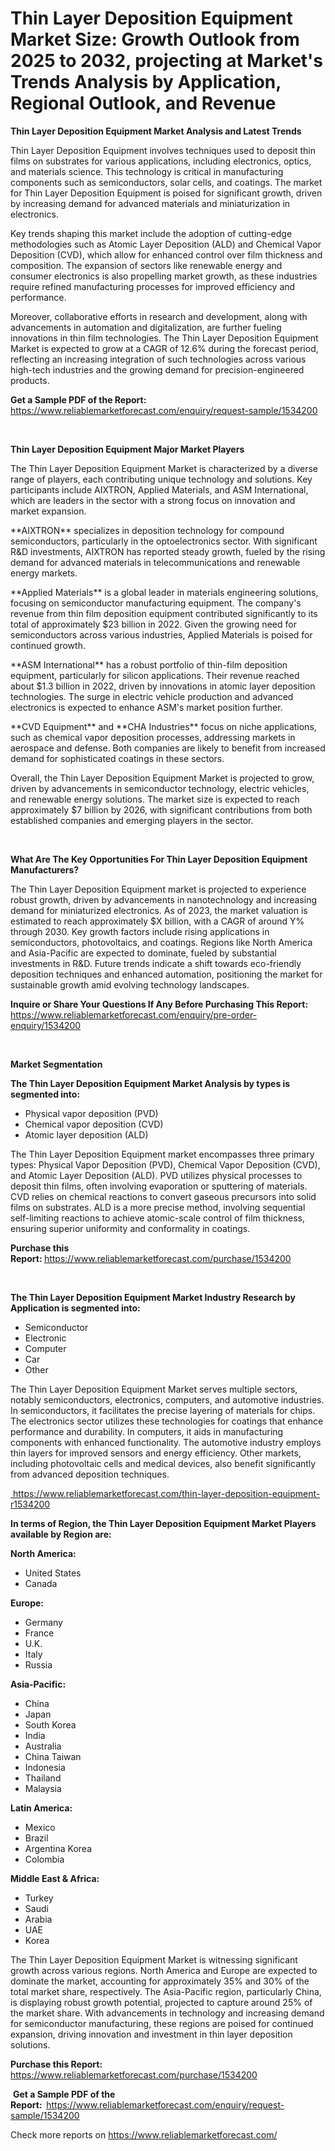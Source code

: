 <p><h1>Thin Layer Deposition Equipment Market Size: Growth Outlook from 2025 to 2032, projecting at Market's Trends Analysis by Application, Regional Outlook, and Revenue</h1></p><p><strong>Thin Layer Deposition Equipment Market Analysis and Latest Trends</strong></p>
<p><p>Thin Layer Deposition Equipment involves techniques used to deposit thin films on substrates for various applications, including electronics, optics, and materials science. This technology is critical in manufacturing components such as semiconductors, solar cells, and coatings. The market for Thin Layer Deposition Equipment is poised for significant growth, driven by increasing demand for advanced materials and miniaturization in electronics.</p><p>Key trends shaping this market include the adoption of cutting-edge methodologies such as Atomic Layer Deposition (ALD) and Chemical Vapor Deposition (CVD), which allow for enhanced control over film thickness and composition. The expansion of sectors like renewable energy and consumer electronics is also propelling market growth, as these industries require refined manufacturing processes for improved efficiency and performance.</p><p>Moreover, collaborative efforts in research and development, along with advancements in automation and digitalization, are further fueling innovations in thin film technologies. The Thin Layer Deposition Equipment Market is expected to grow at a CAGR of 12.6% during the forecast period, reflecting an increasing integration of such technologies across various high-tech industries and the growing demand for precision-engineered products.</p></p>
<p><strong>Get a Sample PDF of the Report:&nbsp;</strong> <a href="https://www.reliablemarketforecast.com/enquiry/request-sample/1534200?utm_campaign=2292&utm_medium=2&utm_source=Github&utm_content=ia&utm_term=27022025&utm_id=thin-layer-deposition-equipment">https://www.reliablemarketforecast.com/enquiry/request-sample/1534200</a></p>
<p>&nbsp;</p>
<p><strong>Thin Layer Deposition Equipment Major Market Players</strong></p>
<p><p>The Thin Layer Deposition Equipment Market is characterized by a diverse range of players, each contributing unique technology and solutions. Key participants include AIXTRON, Applied Materials, and ASM International, which are leaders in the sector with a strong focus on innovation and market expansion.</p><p>**AIXTRON** specializes in deposition technology for compound semiconductors, particularly in the optoelectronics sector. With significant R&D investments, AIXTRON has reported steady growth, fueled by the rising demand for advanced materials in telecommunications and renewable energy markets.</p><p>**Applied Materials** is a global leader in materials engineering solutions, focusing on semiconductor manufacturing equipment. The company's revenue from thin film deposition equipment contributed significantly to its total of approximately $23 billion in 2022. Given the growing need for semiconductors across various industries, Applied Materials is poised for continued growth.</p><p>**ASM International** has a robust portfolio of thin-film deposition equipment, particularly for silicon applications. Their revenue reached about $1.3 billion in 2022, driven by innovations in atomic layer deposition technologies. The surge in electric vehicle production and advanced electronics is expected to enhance ASM's market position further.</p><p>**CVD Equipment** and **CHA Industries** focus on niche applications, such as chemical vapor deposition processes, addressing markets in aerospace and defense. Both companies are likely to benefit from increased demand for sophisticated coatings in these sectors.</p><p>Overall, the Thin Layer Deposition Equipment Market is projected to grow, driven by advancements in semiconductor technology, electric vehicles, and renewable energy solutions. The market size is expected to reach approximately $7 billion by 2026, with significant contributions from both established companies and emerging players in the sector.</p></p>
<p>&nbsp;</p>
<p><strong>What Are The Key Opportunities For Thin Layer Deposition Equipment Manufacturers?</strong></p>
<p><p>The Thin Layer Deposition Equipment market is projected to experience robust growth, driven by advancements in nanotechnology and increasing demand for miniaturized electronics. As of 2023, the market valuation is estimated to reach approximately $X billion, with a CAGR of around Y% through 2030. Key growth factors include rising applications in semiconductors, photovoltaics, and coatings. Regions like North America and Asia-Pacific are expected to dominate, fueled by substantial investments in R&D. Future trends indicate a shift towards eco-friendly deposition techniques and enhanced automation, positioning the market for sustainable growth amid evolving technology landscapes.</p></p>
<p><strong>Inquire or Share Your Questions If Any Before Purchasing This Report:</strong> <a href="https://www.reliablemarketforecast.com/enquiry/pre-order-enquiry/1534200?utm_campaign=2292&utm_medium=2&utm_source=Github&utm_content=ia&utm_term=27022025&utm_id=thin-layer-deposition-equipment">https://www.reliablemarketforecast.com/enquiry/pre-order-enquiry/1534200</a></p>
<p>&nbsp;</p>
<p><strong>Market Segmentation</strong></p>
<p><strong>The Thin Layer Deposition Equipment Market Analysis by types is segmented into:</strong></p>
<p><ul><li>Physical vapor deposition (PVD)</li><li>Chemical vapor deposition (CVD)</li><li>Atomic layer deposition (ALD)</li></ul></p>
<p><p>The Thin Layer Deposition Equipment market encompasses three primary types: Physical Vapor Deposition (PVD), Chemical Vapor Deposition (CVD), and Atomic Layer Deposition (ALD). PVD utilizes physical processes to deposit thin films, often involving evaporation or sputtering of materials. CVD relies on chemical reactions to convert gaseous precursors into solid films on substrates. ALD is a more precise method, involving sequential self-limiting reactions to achieve atomic-scale control of film thickness, ensuring superior uniformity and conformality in coatings.</p></p>
<p><strong>Purchase this Report:&nbsp;</strong><a href="https://www.reliablemarketforecast.com/purchase/1534200?utm_campaign=2292&utm_medium=2&utm_source=Github&utm_content=ia&utm_term=27022025&utm_id=thin-layer-deposition-equipment">https://www.reliablemarketforecast.com/purchase/1534200</a></p>
<p>&nbsp;</p>
<p><strong>The Thin Layer Deposition Equipment Market Industry Research by Application is segmented into:</strong></p>
<p><ul><li>Semiconductor</li><li>Electronic</li><li>Computer</li><li>Car</li><li>Other</li></ul></p>
<p><p>The Thin Layer Deposition Equipment Market serves multiple sectors, notably semiconductors, electronics, computers, and automotive industries. In semiconductors, it facilitates the precise layering of materials for chips. The electronics sector utilizes these technologies for coatings that enhance performance and durability. In computers, it aids in manufacturing components with enhanced functionality. The automotive industry employs thin layers for improved sensors and energy efficiency. Other markets, including photovoltaic cells and medical devices, also benefit significantly from advanced deposition techniques.</p></p>
<p><a href="https://www.reliablemarketforecast.com/thin-layer-deposition-equipment-r1534200?utm_campaign=2292&utm_medium=2&utm_source=Github&utm_content=ia&utm_term=27022025&utm_id=thin-layer-deposition-equipment">&nbsp;https://www.reliablemarketforecast.com/thin-layer-deposition-equipment-r1534200</a></p>
<p><strong>In terms of Region, the Thin Layer Deposition Equipment Market Players available by Region are:</strong></p>
<p>
    <p> <strong> North America: </strong>
        <ul>
            <li>United States</li>
            <li>Canada</li>
        </ul>
        </p> 
    <p> <strong> Europe: </strong>
        <ul>
            <li>Germany</li>
            <li>France</li>
            <li>U.K.</li>
            <li>Italy</li>
            <li>Russia</li>
        </ul>
        </p> 
    <p> <strong> Asia-Pacific: </strong>
        <ul>
            <li>China</li>
            <li>Japan</li>
            <li>South Korea</li>
            <li>India</li>
            <li>Australia</li>
            <li>China Taiwan</li>
            <li>Indonesia</li>
            <li>Thailand</li>
            <li>Malaysia</li>
        </ul>
        </p> 
    <p> <strong> Latin America: </strong>
        <ul>
            <li>Mexico</li>
            <li>Brazil</li>
            <li>Argentina Korea</li>
            <li>Colombia</li>
        </ul>
        </p> 
    <p> <strong> Middle East & Africa: </strong>
        <ul>
            <li>Turkey</li>
            <li>Saudi</li>
            <li>Arabia</li>
            <li>UAE</li>
            <li>Korea</li>
        </ul>
    </p>
    </p>
<p><p>The Thin Layer Deposition Equipment Market is witnessing significant growth across various regions. North America and Europe are expected to dominate the market, accounting for approximately 35% and 30% of the total market share, respectively. The Asia-Pacific region, particularly China, is displaying robust growth potential, projected to capture around 25% of the market share. With advancements in technology and increasing demand for semiconductor manufacturing, these regions are poised for continued expansion, driving innovation and investment in thin layer deposition solutions.</p></p>
<p><strong>Purchase this Report: </strong><a href="https://www.reliablemarketforecast.com/purchase/1534200?utm_campaign=2292&utm_medium=2&utm_source=Github&utm_content=ia&utm_term=27022025&utm_id=thin-layer-deposition-equipment">https://www.reliablemarketforecast.com/purchase/1534200</a></p>
<p>&nbsp;<strong>Get a Sample PDF of the Report:&nbsp;&nbsp;</strong><a href="https://www.reliablemarketforecast.com/enquiry/request-sample/1534200?utm_campaign=2292&utm_medium=2&utm_source=Github&utm_content=ia&utm_term=27022025&utm_id=thin-layer-deposition-equipment">https://www.reliablemarketforecast.com/enquiry/request-sample/1534200</a></p>
<p><strong></strong></p>
<p>Check more reports on <a href="https://www.reliablemarketforecast.com/?utm_campaign=2292&utm_medium=2&utm_source=Github&utm_content=ia&utm_term=27022025&utm_id=thin-layer-deposition-equipment">https://www.reliablemarketforecast.com/</a></p>